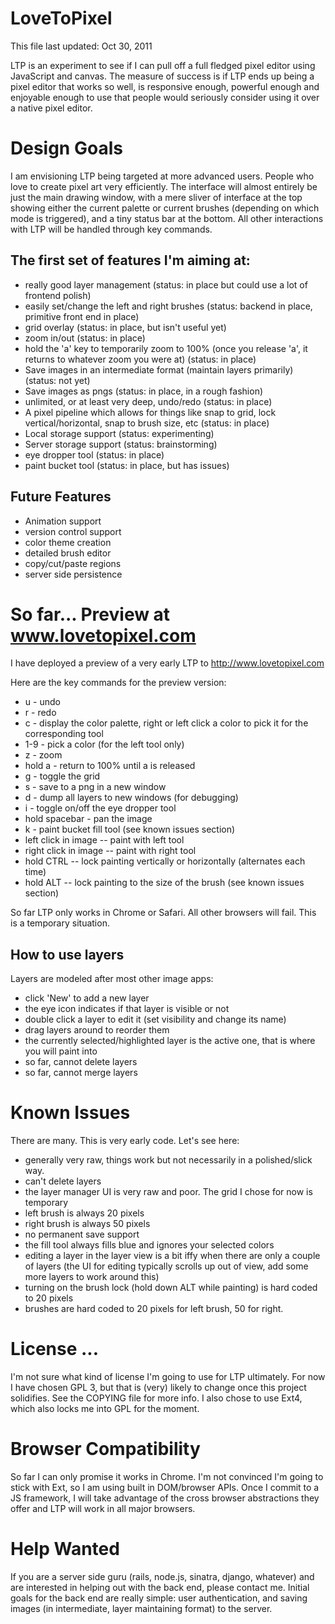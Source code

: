 # LoveToPixel #
This file last updated: Oct 30, 2011

LTP is an experiment to see if I can pull off a full fledged pixel editor using JavaScript and canvas. The measure of success is if LTP ends up being a pixel editor that works so well, is responsive enough, powerful enough and enjoyable enough to use that people would seriously consider using it over a native pixel editor.

# Design Goals #
I am envisioning LTP being targeted at more advanced users. People who love to create pixel art very efficiently. The interface will almost entirely be just the main drawing window, with a mere sliver of interface at the top showing either the current palette or current brushes (depending on which mode is triggered), and a tiny status bar at the bottom. All other interactions with LTP will be handled through key commands. 

## The first set of features I'm aiming at: ##
* really good layer management (status: in place but could use a lot of frontend polish)
* easily set/change the left and right brushes (status: backend in place, primitive front end in place)
* grid overlay (status: in place, but isn't useful yet)
* zoom in/out (status: in place)
* hold the 'a' key to temporarily zoom to 100% (once you release 'a', it returns to whatever zoom you were at) (status: in place)
* Save images in an intermediate format (maintain layers primarily) (status: not yet)
* Save images as pngs (status: in place, in a rough fashion)
* unlimited, or at least very deep, undo/redo (status: in place)
* A pixel pipeline which allows for things like snap to grid, lock vertical/horizontal, snap to brush size, etc (status: in place)
* Local storage support (status: experimenting)
* Server storage support (status: brainstorming)
* eye dropper tool (status: in place)
* paint bucket tool (status: in place, but has issues)

## Future Features ##
* Animation support
* version control support
* color theme creation
* detailed brush editor
* copy/cut/paste regions
* server side persistence



# So far... Preview at www.lovetopixel.com #
I have deployed a preview of a very early LTP to http://www.lovetopixel.com  
  
Here are the key commands for the preview version:

* u - undo
* r - redo
* c - display the color palette, right or left click a color to pick it for the corresponding tool
* 1-9 - pick a color (for the left tool only)
* z - zoom
* hold a - return to 100% until a is released
* g - toggle the grid
* s - save to a png in a new window
* d - dump all layers to new windows (for debugging)
* i - toggle on/off the eye dropper tool
* hold spacebar - pan the image
* k - paint bucket fill tool (see known issues section)
* left click in image -- paint with left tool
* right click in image -- paint with right tool
* hold CTRL -- lock painting vertically or horizontally (alternates each time)
* hold ALT -- lock painting to the size of the brush (see known issues section)

So far LTP only works in Chrome or Safari. All other browsers will fail. This is a temporary situation.

## How to use layers ##
Layers are modeled after most other image apps:

* click 'New' to add a new layer
* the eye icon indicates if that layer is visible or not
* double click a layer to edit it (set visibility and change its name)
* drag layers around to reorder them
* the currently selected/highlighted layer is the active one, that is where you will paint into
* so far, cannot delete layers
* so far, cannot merge layers


# Known Issues #
There are many. This is very early code. Let's see here:

* generally very raw, things work but not necessarily in a polished/slick way.
* can't delete layers
* the layer manager UI is very raw and poor. The grid I chose for now is temporary
* left brush is always 20 pixels
* right brush is always 50 pixels
* no permanent save support
* the fill tool always fills blue and ignores your selected colors
* editing a layer in the layer view is a bit iffy when there are only a couple of layers (the UI for editing typically scrolls up out of view, add some more layers to work around this)
* turning on the brush lock (hold down ALT while painting) is hard coded to 20 pixels
* brushes are hard coded to 20 pixels for left brush, 50 for right.

# License ... #
I'm not sure what kind of license I'm going to use for LTP ultimately. For now I have chosen GPL 3, but that is (very) likely to change once this project solidifies. See the COPYING file for more info. I also chose to use Ext4, which also locks me into GPL for the moment.

# Browser Compatibility #
So far I can only promise it works in Chrome. I'm not convinced I'm going to stick with Ext, so I am using built in DOM/browser APIs. Once I commit to a JS framework,
I will take advantage of the cross browser abstractions they offer and LTP will work in all major browsers.

# Help Wanted #
If you are a server side guru (rails, node.js, sinatra, django, whatever) and are interested in helping out with the back end, please contact me.
Initial goals for the back end are really simple: user authentication, and saving images (in intermediate, layer maintaining format) to the server.

